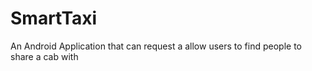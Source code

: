 # SmartTaxi
An Android Application that can request a allow users to find people to share a cab with
